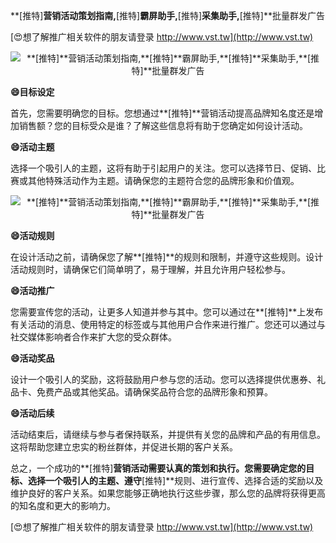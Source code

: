 **[推特]**营销活动策划指南,**[推特]**霸屏助手,**[推特]**采集助手,**[推特]**批量群发广告

[😍想了解推广相关软件的朋友请登录 http://www.vst.tw](http://www.vst.tw)

 <center><img src="https://vst.tw/MP4/tuiguang/png/8.png" alt="**[推特]**营销活动策划指南,**[推特]**霸屏助手,**[推特]**采集助手,**[推特]**批量群发广告"></center>

**😄目标设定**

首先，您需要明确您的目标。您想通过**[推特]**营销活动提高品牌知名度还是增加销售额？您的目标受众是谁？了解这些信息将有助于您确定如何设计活动。

**😄活动主题**

选择一个吸引人的主题，这将有助于引起用户的关注。您可以选择节日、促销、比赛或其他特殊活动作为主题。请确保您的主题符合您的品牌形象和价值观。

 <center><img src="https://vst.tw/MP4/tuiguang/png/4.png" alt="**[推特]**营销活动策划指南,**[推特]**霸屏助手,**[推特]**采集助手,**[推特]**批量群发广告"></center>

**😄活动规则**

在设计活动之前，请确保您了解**[推特]**的规则和限制，并遵守这些规则。设计活动规则时，请确保它们简单明了，易于理解，并且允许用户轻松参与。

**😄活动推广**

您需要宣传您的活动，让更多人知道并参与其中。您可以通过在**[推特]**上发布有关活动的消息、使用特定的标签或与其他用户合作来进行推广。您还可以通过与社交媒体影响者合作来扩大您的受众群体。

**😄活动奖品**

设计一个吸引人的奖励，这将鼓励用户参与您的活动。您可以选择提供优惠券、礼品卡、免费产品或其他奖品。请确保奖品符合您的品牌形象和预算。

**😄活动后续**

活动结束后，请继续与参与者保持联系，并提供有关您的品牌和产品的有用信息。这将帮助您建立忠实的粉丝群体，并促进长期的客户关系。

总之，一个成功的**[推特]**营销活动需要认真的策划和执行。您需要确定您的目标、选择一个吸引人的主题、遵守**[推特]**规则、进行宣传、选择合适的奖励以及维护良好的客户关系。如果您能够正确地执行这些步骤，那么您的品牌将获得更高的知名度和更大的影响力。

[😍想了解推广相关软件的朋友请登录 http://www.vst.tw](http://www.vst.tw)



